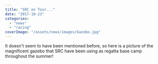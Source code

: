 ```yaml
---
title: "SRC on Tour..."
date: "2017-10-23"
categories: 
  - "news"
  - "racing"
coverImage: "/assets/news/images/Gazebo.jpg"
---
```


It doesn't seem to have been mentioned before, so here is a picture of the magnificent gazebo that SRC have been using as regatta base camp throughout the summer!
